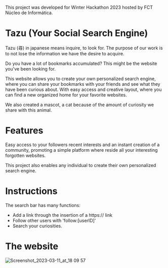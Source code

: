 
This project was developed for Winter Hackathon 2023 hosted by FCT Núcleo de Informática.

# Tazu (Your Social Search Engine)

Tazu (尋) in japanese means inquire, to look for. 
The purpose of our work is to not lose the information we have the desire to acquire.


Do you have a lot of bookmarks accumulated? This might be the website you've been looking for.

This website allows you to create your own personalized search engine, where you can share your bookmarks with your friends and see what they have been curious about.
With easy access and creative layout, where you can find a new organized home for your favorite websites.

We also created a mascot, a cat because of the amount of curiosity we share with this animal.

# Features

Easy access to your followers recent interests and an instant creation of a community, promoting a simple platform where reside all your interesting forgotten websites.

This project also enables any individual to create their own personalized search engine.

# Instructions

The search bar has many functions:
- Add a link through the insertion of a https:// link
- Follow other users  with  'follow:[userID]'
- Search your curiosities.


# The website
![Screenshot_2023-03-11_at_18 09 57](https://user-images.githubusercontent.com/88866840/224505017-bfacd8c6-5255-4b5c-9362-a83970bb50e7.png)
